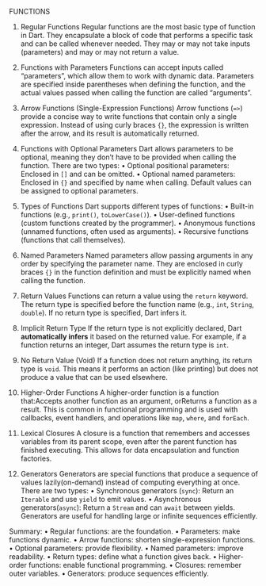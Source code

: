 FUNCTIONS

1. Regular Functions
Regular functions are the most basic type of function in Dart. They encapsulate a block of code that performs a specific task and can be called whenever needed. They may or may not take inputs (parameters) and may or may not return a value.

2. Functions with Parameters
Functions can accept inputs called “parameters”, which allow them to work with dynamic data. Parameters are specified inside parentheses when defining the function, and the actual values passed when calling the function are called “arguments”.

3. Arrow Functions (Single-Expression Functions)
Arrow functions (`=>`) provide a concise way to write functions that contain only a single expression. Instead of using curly braces `{}`, the expression is written after the arrow, and its result is automatically returned.

4. Functions with Optional Parameters
Dart allows parameters to be optional, meaning they don’t have to be provided when calling the function. There are two types:
•	Optional positional parameters: Enclosed in `[]` and can be omitted.
•	Optional named parameters: Enclosed in `{}` and specified by name when calling.
Default values can be assigned to optional parameters.

5. Types of Functions
Dart supports different types of functions:
•	Built-in functions (e.g., `print()`, `toLowerCase()`).
•	User-defined functions (custom functions created by the programmer).
•	Anonymous functions (unnamed functions, often used as arguments).
•	Recursive functions (functions that call themselves).

6. Named Parameters
Named parameters allow passing arguments in any order by specifying the parameter name. They are enclosed in curly braces `{}` in the function definition and must be explicitly named when calling the function.

7. Return Values
Functions can return a value using the `return` keyword. The return type is specified before the function name (e.g., `int`, `String`, `double`). If no return type is specified, Dart infers it.

8. Implicit Return Type
If the return type is not explicitly declared, Dart **automatically infers** it based on the returned value. For example, if a function returns an integer, Dart assumes the return type is `int`.

9. No Return Value (Void)
If a function does not return anything, its return type is `void`. This means it performs an action (like printing) but does not produce a value that can be used elsewhere.

10. Higher-Order Functions
A higher-order function is a function that:Accepts another function as an argument, orReturns a function as a result.
This is common in functional programming and is used with callbacks, event handlers, and operations like `map`, `where`, and `forEach`.


11. Lexical Closures
A closure is a function that remembers and accesses variables from its parent scope, even after the parent function has finished executing. This allows for data encapsulation and function factories.

12. Generators
Generators are special functions that produce a sequence of values lazily(on-demand) instead of computing everything at once. There are two types:
•	Synchronous generators (`sync`): Return an `Iterable` and use `yield` to emit values.
•	Asynchronous generators(`async`): Return a `Stream` and can `await` between yields.
Generators are useful for handling large or infinite sequences efficiently.

Summary:
•	Regular functions: are the foundation.
•	Parameters: make functions dynamic.
•	Arrow functions: shorten single-expression functions.
•	Optional parameters: provide flexibility.
•	Named parameters: improve readability.
•	Return types: define what a function gives back.
•	Higher-order functions: enable functional programming.
•	Closures: remember outer variables.
•	Generators: produce sequences efficiently.
